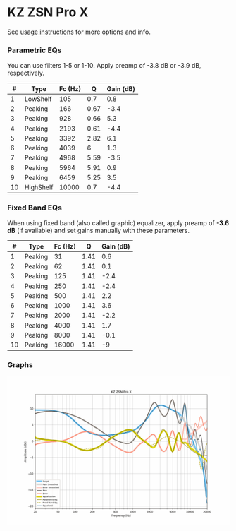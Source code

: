 # KZ ZSN Pro X
See [usage instructions](https://github.com/jaakkopasanen/AutoEq#usage) for more options and info.

### Parametric EQs
You can use filters 1-5 or 1-10. Apply preamp of -3.8 dB or -3.9 dB, respectively.

|   # | Type      |   Fc (Hz) |    Q |   Gain (dB) |
|-----|-----------|-----------|------|-------------|
|   1 | LowShelf  |       105 | 0.7  |         0.8 |
|   2 | Peaking   |       166 | 0.67 |        -3.4 |
|   3 | Peaking   |       928 | 0.66 |         5.3 |
|   4 | Peaking   |      2193 | 0.61 |        -4.4 |
|   5 | Peaking   |      3392 | 2.82 |         6.1 |
|   6 | Peaking   |      4039 | 6    |         1.3 |
|   7 | Peaking   |      4968 | 5.59 |        -3.5 |
|   8 | Peaking   |      5964 | 5.91 |         0.9 |
|   9 | Peaking   |      6459 | 5.25 |         3.5 |
|  10 | HighShelf |     10000 | 0.7  |        -4.4 |

### Fixed Band EQs
When using fixed band (also called graphic) equalizer, apply preamp of **-3.6 dB** (if available) and set gains manually with these parameters.

|   # | Type    |   Fc (Hz) |    Q |   Gain (dB) |
|-----|---------|-----------|------|-------------|
|   1 | Peaking |        31 | 1.41 |         0.6 |
|   2 | Peaking |        62 | 1.41 |         0.1 |
|   3 | Peaking |       125 | 1.41 |        -2.4 |
|   4 | Peaking |       250 | 1.41 |        -2.4 |
|   5 | Peaking |       500 | 1.41 |         2.2 |
|   6 | Peaking |      1000 | 1.41 |         3.6 |
|   7 | Peaking |      2000 | 1.41 |        -2.2 |
|   8 | Peaking |      4000 | 1.41 |         1.7 |
|   9 | Peaking |      8000 | 1.41 |        -0.1 |
|  10 | Peaking |     16000 | 1.41 |        -9   |

### Graphs
![](./KZ%20ZSN%20Pro%20X.png)
